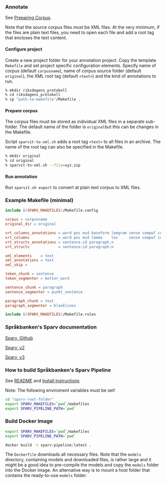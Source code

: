 

### Annotate

See [Preparing Corpus](https://spraakbanken.gu.se/en/tools/sparv/pipeline/installation).

Note that the source corpus files _must_ be XML files. At the very minimum, if the files are plain text files, you need to open each file and add a root tag that encloses the text content.

#### Configure project

Create a new project folder for your annotation project. Copy the template `Makefile` and set project specific configuration elements. Specify name of corpus (default `corpusname`), name of corpus source folder (default `original`), the XML root tag (default `<text>`) and the kind of annotations to run.

```bash
% mkdir riksdagens_protokoll
% cd riksdagens_protokoll
% cp "path-to-makefile"/Makefile .
```

#### Prepare corpus

The corpus files must be stored as individual XML files in a separate sub-folder. The default name of the folder is `original`but this can be changes in the Makefile.

Script `sparvit-to-xml.sh` adds a root tag `<text>` to all files in an archive. The name of the root tag can also be specified in the Makefile.

```bash
% mkdir original
% cd original
% sparvit-to-xml.sh --file=xyz.zip
```

#### Run annotation

Run `sparvit.sh export` to convert at plain text corpus to XML files.

### Example Makefile (minimal)

```Makefile
include $(SPARV_MAKEFILES)/Makefile.config

corpus = corpusname
original_dir = original

vrt_columns_annotations = word pos msd baseform lemgram sense compwf complemgram ref dephead.ref deprel
vrt_columns             = word pos msd lemma    lex     sense compwf complemgram ref dephead     deprel
vrt_structs_annotations = sentence.id paragraph.n
vrt_structs             = sentence:id paragraph:n

xml_elements    = text
xml_annotations = text
xml_skip =

token_chunk = sentence
token_segmenter = better_word

sentence_chunk = paragraph
sentence_segmenter = punkt_sentence

paragraph_chunk = text
paragraph_segmenter = blanklines

include $(SPARV_MAKEFILES)/Makefile.rules
```

### Språkbanken's Sparv documentation

[Sparv, Github](https://github.com/spraakbanken/sparv-pipeline)

[Sparv, v2](https://ws.spraakbanken.gu.se/ws/sparv/v2/#settings)

[Sparv, v3](https://ws.spraakbanken.gu.se/docs/sparv)


### How to build Språkbanken's Sparv Pipeline

See [README](https://github.com/spraakbanken/sparv-pipeline) and [Install Instructions](https://spraakbanken.gu.se/en/tools/sparv/pipeline/installation)

Note: The following enviroment variables must be set!

```bash
cd "sparv-root-folder"
export SPARV_MAKEFILES=`pwd`/makefiles
export SPARV_PIPELINE_PATH=`pwd`
```

### Build Docker Image

```bash
export SPARV_MAKEFILES=`pwd`/makefiles
export SPARV_PIPELINE_PATH=`pwd`
```

```bash
docker build -t sparv-pipeline:latest .
```

The `Dockerfile` downloads all necessary files. Note that the `models` directory, containing models and downloaded files, is rather large and it might be a good idea to pre-compile the models and copy the `models` folder into the Docker image. An alternative way is to mount a host folder that contains the ready-to-use `models` folder.

